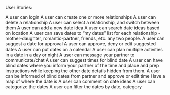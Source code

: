 User Stories: 

A user can login
A user can create one or more relationships
A user can delete a relationship
A user can select a relationship, and switch between them
A user can add a new date idea
A user can search date ideas based on location
A user can save dates to “my dates” list for each relationship - mother-daughter, romantic-partner, friends, etc. any two people.
A user can suggest a date for approval
A user can approve, deny or edit suggested dates
A user can put dates on a calendar
A user can plan multiple activities in a date in a day or night
A user can message your partner to communicate/chat
A user can suggest times for blind date
A user can have blind dates where you inform your partner of the time and place and prep instructions while keeping the other date details hidden from them. 
A user can be informed of blind dates from partner and approve or edit time
Have a map of where the date is
A user can comment on date ideas
A user can categorize the dates
A user can filter the dates by date, category
